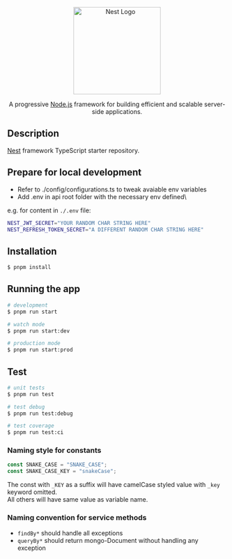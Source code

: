 <p align="center">
  <a href="http://nestjs.com/" target="blank"><img src="https://nestjs.com/img/logo-small.svg" width="200" alt="Nest Logo" /></a>
</p>

<p align="center">A progressive <a href="http://nodejs.org" target="_blank">Node.js</a> framework for building efficient and scalable server-side applications.</p>

## Description

[Nest](https://github.com/nestjs/nest) framework TypeScript starter repository.

## Prepare for local development

- Refer to ./config/configurations.ts to tweak avaiable env variables
- Add .env in api root folder with the necessary env defined\

e.g. for content in `./.env` file:

```sh
NEST_JWT_SECRET="YOUR RANDOM CHAR STRING HERE"
NEST_REFRESH_TOKEN_SECRET="A DIFFERENT RANDOM CHAR STRING HERE"
```

## Installation

```bash
$ pnpm install
```

## Running the app

```bash
# development
$ pnpm run start

# watch mode
$ pnpm run start:dev

# production mode
$ pnpm run start:prod
```

## Test

```bash
# unit tests
$ pnpm run test

# test debug
$ pnpm run test:debug

# test coverage
$ pnpm run test:ci
```

### Naming style for constants

```js
const SNAKE_CASE = "SNAKE_CASE";
const SNAKE_CASE_KEY = "snakeCase";
```

The const with `_KEY` as a suffix will have camelCase styled value with `_key` keyword omitted.\
All others will have same value as variable name.

### Naming convention for service methods

- `findBy*` should handle all exceptions
- `queryBy*` should return mongo-Document without handling any exception
